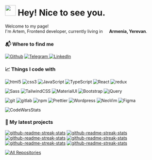 <h1><img src="https://emojis.slackmojis.com/emojis/images/1643514389/3643/cool-doge.gif?1643514389" width="35"/> Hey! Nice to see you.</h1>

<p>Welcome to my page! </br> I'm Artem, Frontend developer, currently living in <img src="https://cdn-icons-png.flaticon.com/512/197/197516.png" width="13"/> <b>Armenia, Yerevan</b>. </p>

<h3>📬 Where to find me</h3>
<p>
<a href="https://github.com/cheechqt" target="_blank"><img alt="Github" src="https://img.shields.io/badge/GitHub-%2312100E.svg?&style=for-the-badge&logo=Github&logoColor=white" /></a> 
<a href="https://telegram.me/cheechgodx" target="_blank"><img alt="Telegram" src="https://img.shields.io/badge/telegram-%231DA1F2.svg?&style=for-the-badge&logo=telegram&logoColor=white" />
</a> <a href="https://www.linkedin.com/in/artem-cheech-69b127259/" target="_blank"><img alt="LinkedIn" src="https://img.shields.io/badge/linkedin-%230077B5.svg?&style=for-the-badge&logo=linkedin&logoColor=white" /></a> 
</p>

<h3>📈 Things I code with</h3>
  <p>
  <img alt="html5" src="https://img.shields.io/badge/-HTML5-E34F26?style=flat-square&logo=html5&logoColor=white" />
  <img alt="css3" src="https://img.shields.io/badge/-CSS3-%231572B6?style=flat-square&logo=css3" />
  <img alt="JavaScript" src="https://img.shields.io/badge/-JavaScript-%23F7DF1C?style=flat-square&logo=javascript&logoColor=000000&labelColor=%23F7DF1C&color=%23FFCE5A" />
  <img alt="TypeScript" src="https://img.shields.io/badge/-TypeScript-007ACC?style=flat-square&logo=typescript&logoColor=white" />
  <img alt="React" src="https://img.shields.io/badge/-React-45b8d8?style=flat-square&logo=react&logoColor=white" />
  <img alt="redux" src="https://img.shields.io/badge/-Redux-764ABC?style=flat-square&logo=redux&logoColor=white" />
  </p>
  
  <p>
  <img alt="Sass" src="https://img.shields.io/badge/-Sass-CC6699?style=flat-square&logo=sass&logoColor=white" />
  <img alt="TailwindCSS" src="https://img.shields.io/badge/-TailwindCss-%231a202c?style=flat-square&logo=tailwind-css" />
  <img alt="MaterialUI" src="https://img.shields.io/badge/Material--UI-0081CB?style=flat-square&logo=material-ui&logoColor=white" />
  <img alt="Bootstrap" src="https://img.shields.io/badge/Bootstrap-563D7C?style=flat-square&logo=bootstrap&logoColor=white"/>
  <img alt="jQuery" src="https://img.shields.io/badge/jQuery-0769AD?style=flat-square&logo=jquery&logoColor=white" />

 </p>

 <p>
  <img alt="git" src="https://img.shields.io/badge/-Git-F05032?style=flat-square&logo=git&logoColor=white" />
  <img alt="gitlab" src="https://img.shields.io/badge/-GitLab-FCA121?style=flat-square&logo=gitlab" />
  <img alt="npm" src="https://img.shields.io/badge/-NPM-CB3837?style=flat-square&logo=npm&logoColor=white" />
  <img alt="Prettier" src="https://img.shields.io/badge/-Prettier-F7B93E?style=flat-square&logo=prettier&logoColor=white" />
  <img alt="Wordpress" src="https://img.shields.io/badge/Wordpress-21759B?style=flat-square&logo=wordpress&logoColor=white" />
  <img alt="NeoVim" src="https://img.shields.io/badge/NeoVim-%2357A143.svg?&style=flat-square&logo=neovim&logoColor=white" />
  <img alt="Figma" src="https://img.shields.io/badge/Figma-F24E1E?style=flat-square&logo=figma&logoColor=white" />
 </p>

 <div>
 <img alt="CodeWarsStats"
 src="https://github.r2v.ch/codewars?user=duraxmas&theme=nightowl" />
<!--  <img alt="GitHubStats" src="https://github-readme-stats.vercel.app/api?username=cheechqt&show_icons=true&theme=bear&hide_border=true&bg_color=262729" /> -->
 </div>

  <h3>📘 My latest projects</h3>
  <!-- Repo info cards - https://github.com/anuraghazra/github-readme-stats -->
  <!-- Small repo cards (fork) - https://github.com/DenverCoder1/github-readme-stats -->
  <p align="left" grid>
    <a href="https://github.com/cheechqt/boost-eshop" target="_blank"><img src="https://denvercoder1-github-readme-stats.vercel.app/api/pin/?username=cheechqt&repo=boost-eshop&theme=nightowl&hide_border=true&icon_color=F8D866&show_icons=false" alt="github-readme-streak-stats"></a>
    <a href="https://github.com/cheechqt/spotify-react-tailwind" target="_blank"><img src="https://denvercoder1-github-readme-stats.vercel.app/api/pin/?username=cheechqt&repo=spotify-react-tailwind&theme=nightowl&hide_border=true&icon_color=F8D866&show_icons=false" alt="github-readme-streak-stats"></a>
    <a href="https://github.com/cheechqt/discord-redux-tailwind" target="_blank"><img src="https://denvercoder1-github-readme-stats.vercel.app/api/pin/?username=cheechqt&repo=discord-redux-tailwind&theme=nightowl&hide_border=true&icon_color=F8D866&show_icons=false" alt="github-readme-streak-stats"></a>
    <a href="https://github.com/cheechqt/youtube-clone" target="_blank"><img src="https://denvercoder1-github-readme-stats.vercel.app/api/pin/?username=cheechqt&repo=youtube-clone&theme=nightowl&hide_border=true&icon_color=F8D866&show_icons=false" alt="github-readme-streak-stats"></a>
    <a href="https://github.com/cheechqt/admin-dashboard" target="_blank"><img src="https://denvercoder1-github-readme-stats.vercel.app/api/pin/?username=cheechqt&repo=admin-dashboard&theme=nightowl&hide_border=true&icon_color=F8D866&show_icons=false" alt="github-readme-streak-stats"></a>
   <a href="https://github.com/cheechqt/star-wars-app" target="_blank"><img src="https://denvercoder1-github-readme-stats.vercel.app/api/pin/?username=cheechqt&repo=star-wars-app&theme=nightowl&hide_border=true&icon_color=F8D866&show_icons=false" alt="github-readme-streak-stats"></a>
  </p>

<a href="https://github.com/cheechqt?tab=repositories&sort=stargazers" target="_blank"><img alt="All Repositories" title="All Repositories" src="https://custom-icon-badges.demolab.com/badge/-Click%20Here%20For%20All%20My%20Repos-161B22?style=for-the-badge&logoColor=white&logo=repo"/></a>
